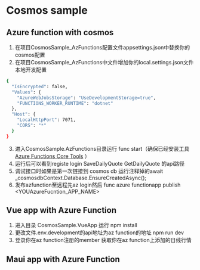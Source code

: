 # Cosmos sample
## Azure function with cosmos
1. 在项目CosmosSample_AzFunctions配置文件appsettings.json中替换你的cosmos配置
2. 在项目CosmosSample_AzFunctions中文件增加你的local.settings.json文件本地开发配置
``` bash
{
  "IsEncrypted": false,
  "Values": {
    "AzureWebJobsStorage": "UseDevelopmentStorage=true",
    "FUNCTIONS_WORKER_RUNTIME": "dotnet"
  },
  "Host": {
    "LocalHttpPort": 7071,
    "CORS": "*"
  }
}
```
3. 进入CosmosSample.AzFunctions目录运行 func start（确保已经安装工具 [Azure Functions Core Tools](https://docs.microsoft.com/en-us/azure/azure-functions/functions-run-local?tabs=v4%2Cwindows%2Ccsharp%2Cportal%2Cbash%2Ckeda) ）
4. 运行后可以看到registe login SaveDailyQuote GetDailyQuote 的api路径 
5. 调试接口时如果是第一次链接到 cosmos db 运行注释掉的await _cosmosdbContext.Database.EnsureCreatedAsync();
6. 发布azfunction至远程先az login然后 func azure functionapp publish <YOUAzureFucntion_APP_NAME> 

## Vue app with Azure Function
1. 进入目录 CosmosSample.VueApp 运行 npm install 
2. 更改文件.env.development的api地址为az function的地址 npm run dev
3. 登录你在az function注册的member 获取你在az function上添加的日线行情

## Maui app with Azure Function
